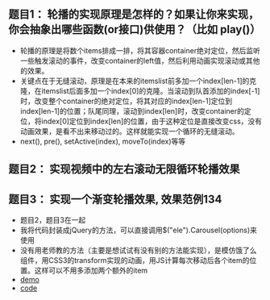 ## 题目1： 轮播的实现原理是怎样的？如果让你来实现，你会抽象出哪些函数(or接口)供使用？（比如 play()）
* 轮播的原理是将数个items排成一排，将其容器container绝对定位，然后监听一些触发滚动的事件，改变container的left值，然后利用动画实现滚动或其他的效果。
* 关键点在于无缝滚动，原理是在本来的itemslist前多加一个index[len-1]的克隆，在itemslist后面多加一个index[0]的克隆。当滚动到队首添加的index[-1]时，改变整个container的绝对定位，将其对应的index[len-1]定位到index[len-1]的位置；队尾同理，滚动到index[len]时，改变container的定位，将index[0]定位到index[len]的位置，由于这种定位是直接改变css，没有动画效果，是看不出来移动过的。这样就能实现一个循环的无缝滚动。
* next(), pre(), setActive(index), moveTo(index)等等

## 题目2： 实现视频中的左右滚动无限循环轮播效果

## 题目3： 实现一个渐变轮播效果, 效果范例134
* 题目2，题目3在一起
* 我将代码封装成jQuery的方法，可以直接调用$("ele").Carousel(options)来使用
* 没有用老师教的方法（主要是想试试有没有别的方法能实现），是模仿饿了么组件，用CSS3的transform实现的动画，用JS计算每次移动后各个item的位置。这样可以不用多添加两个额外的item
* [demo](http://book.jirengu.com/jirengu-inc/jrg-renwu11/homework/%E5%88%98%E5%AE%87%E8%B6%85/%E8%BF%9B%E9%98%B6/carousel.html)
* [code](./carousel.html)
